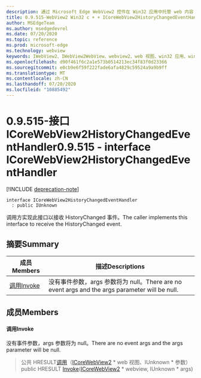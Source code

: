 ```yaml
---
description: 通过 Microsoft Edge WebView2 控件在 Win32 应用中托管 web 内容
title: 0.9.515-WebView2 Win32 c + + ICoreWebView2HistoryChangedEventHandler
author: MSEdgeTeam
ms.author: msedgedevrel
ms.date: 07/20/2020
ms.topic: reference
ms.prod: microsoft-edge
ms.technology: webview
keywords: IWebView2、IWebView2WebView、webview2、web 视图、win32 应用、win32、edge、ICoreWebView2、ICoreWebView2Controller、浏览器控件、边缘 html
ms.openlocfilehash: d90f461f6c2a1e573b0514213ec34f83f0d23366
ms.sourcegitcommit: e0cb9e6f59f222fade6afa4829c59524a9a9b9ff
ms.translationtype: MT
ms.contentlocale: zh-CN
ms.lasthandoff: 07/20/2020
ms.locfileid: "10885492"
---
```

# <span data-ttu-id="c6926-104">0.9.515-接口 ICoreWebView2HistoryChangedEventHandler</span><span class="sxs-lookup"><span data-stu-id="c6926-104">0.9.515 - interface ICoreWebView2HistoryChangedEventHandler</span></span> 

[!INCLUDE [deprecation-note](../../includes/deprecation-note.md)]

```
interface ICoreWebView2HistoryChangedEventHandler
  : public IUnknown
```

<span data-ttu-id="c6926-105">调用方实现此接口以接收 HistoryChanged 事件。</span><span class="sxs-lookup"><span data-stu-id="c6926-105">The caller implements this interface to receive the HistoryChanged event.</span></span>

## <span data-ttu-id="c6926-106">摘要</span><span class="sxs-lookup"><span data-stu-id="c6926-106">Summary</span></span>

 <span data-ttu-id="c6926-107">成员</span><span class="sxs-lookup"><span data-stu-id="c6926-107">Members</span></span>                        | <span data-ttu-id="c6926-108">描述</span><span class="sxs-lookup"><span data-stu-id="c6926-108">Descriptions</span></span>
--------------------------------|---------------------------------------------
[<span data-ttu-id="c6926-109">调用</span><span class="sxs-lookup"><span data-stu-id="c6926-109">Invoke</span></span>](#invoke) | <span data-ttu-id="c6926-110">没有事件参数，args 参数将为 null。</span><span class="sxs-lookup"><span data-stu-id="c6926-110">There are no event args and the args parameter will be null.</span></span>

## <span data-ttu-id="c6926-111">成员</span><span class="sxs-lookup"><span data-stu-id="c6926-111">Members</span></span>

#### <span data-ttu-id="c6926-112">调用</span><span class="sxs-lookup"><span data-stu-id="c6926-112">Invoke</span></span> 

<span data-ttu-id="c6926-113">没有事件参数，args 参数将为 null。</span><span class="sxs-lookup"><span data-stu-id="c6926-113">There are no event args and the args parameter will be null.</span></span>

> <span data-ttu-id="c6926-114">公共 HRESULT[调用](#invoke)（[ICoreWebView2](icorewebview2.md) \* web 视图、IUnknown \* 参数）</span><span class="sxs-lookup"><span data-stu-id="c6926-114">public HRESULT [Invoke](#invoke)([ICoreWebView2](icorewebview2.md) \* webview, IUnknown \* args)</span></span>

